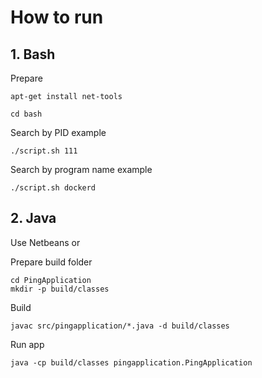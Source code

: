 # How to run

## 1. Bash

Prepare

    apt-get install net-tools

    cd bash
    
Search by PID example

    ./script.sh 111
    
Search by program name example

    ./script.sh dockerd

## 2. Java

Use Netbeans or

Prepare build folder

    cd PingApplication
    mkdir -p build/classes

Build

    javac src/pingapplication/*.java -d build/classes
    
Run app

    java -cp build/classes pingapplication.PingApplication

